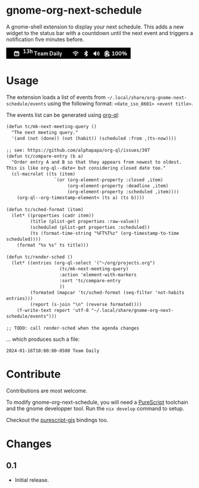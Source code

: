 gnome-org-next-schedule
=======================

A gnome-shell extension to display your next schedule.
This adds a new widget to the status bar with a countdown until the next event
and triggers a notification five minutes before.

![screenshot](./screenshot.png)


# Usage

The extension loads a list of events from `~/.local/share/org-gnome-next-schedule/events`
using the following format: `<date_iso_8601> <event title>`.

The events list can be generated using [org-ql][org-ql]:

```emacs-lisp
(defun tc/mk-next-meeting-query ()
  "The next meeting query."
  '(and (not (done)) (not (habit)) (scheduled :from ,(ts-now))))

;; see: https://github.com/alphapapa/org-ql/issues/397
(defun tc/compare-entry (b a)
  "Order entry A and B so that they appears from newest to oldest.
This is like org-ql--date< but considering closed date too."
  (cl-macrolet ((ts (item)
                  `(or (org-element-property :closed ,item)
                       (org-element-property :deadline ,item)
                       (org-element-property :scheduled ,item))))
    (org-ql--org-timestamp-element< (ts a) (ts b))))

(defun tc/sched-format (item)
  (let* ((properties (cadr item))
         (title (plist-get properties :raw-value))
         (scheduled (plist-get properties :scheduled))
         (ts (format-time-string "%FT%T%z" (org-timestamp-to-time scheduled))))
    (format "%s %s" ts title)))

(defun tc/render-sched ()
  (let* ((entries (org-ql-select '("~/org/projects.org")
                    (tc/mk-next-meeting-query)
                    :action 'element-with-markers
                    :sort 'tc/compare-entry
                    ))
         (formated (mapcar 'tc/sched-format (seq-filter 'not-habits entries)))
         (report (s-join "\n" (reverse formated))))
    (f-write-text report 'utf-8 "~/.local/share/gnome-org-next-schedule/events")))

;; TODO: call render-sched when the agenda changes
```

… which produces such a file:

```
2024-01-16T10:00:00-0500 Team Daily
```


# Contribute

Contributions are most welcome.

To modify gnome-org-next-schedule, you will need a [PureScript][purescript] toolchain
and the gnome developper tool.
Run the `nix develop` command to setup.

Checkout the [purescript-gjs][purescript-gjs] bindings too.


# Changes

## 0.1

- Initial release.

[purescript]: https://www.purescript.org/
[purescript-gjs]: https://github.com/purescript-gjs/purescript-gjs
[org-ql]: https://github.com/alphapapa/org-ql
